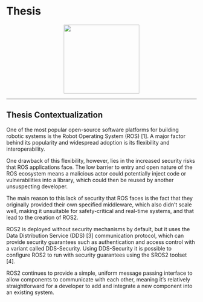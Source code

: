 # Thesis

<p align="center">
   <img width="200" height="182" src="https://upload.wikimedia.org/wikipedia/commons/9/93/EEUMLOGO.png">
</p>

---

## Thesis Contextualization

One of the most popular open-source software platforms for building robotic systems is the Robot
Operating System (ROS) [1]. A major factor behind its popularity and widespread adoption is its
flexibility and interoperability.

One drawback of this flexibility, however, lies in the increased security risks that ROS applications
face. The low barrier to entry and open nature of the ROS ecosystem means a malicious actor could
potentially inject code or vulnerabilities into a library, which could then be reused by another
unsuspecting developer.

The main reason to this lack of security that ROS faces is the fact that they originally provided their
own specified middleware, which also didn’t scale well, making it unsuitable for safety-critical and
real-time systems, and that lead to the creation of ROS2.

ROS2 is deployed without security mechanisms by default, but it uses the Data Distribution Service
(DDS) [3] communication protocol, which can provide security guarantees such as authentication
and access control with a variant called DDS-Security. Using DDS-Security it is possible to
configure ROS2 to run with security guarantees using the SROS2 toolset [4].

ROS2 continues to provide a simple, uniform message passing interface to allow components to
communicate with each other, meaning it’s relatively straightforward for a developer to add and
integrate a new component into an existing system.
